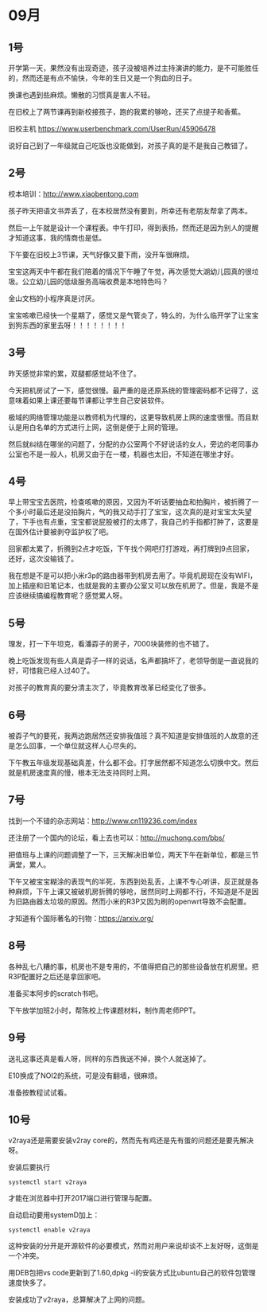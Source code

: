 # 09月

## 1号
开学第一天，果然没有出现奇迹，孩子没被培养过主持演讲的能力，是不可能胜任的，然而还是有点不愉快，今年的生日又是一个狗血的日子。

换课也遇到些麻烦。懒散的习惯真是害人不轻。

在旧校上了两节课再到新校接孩子，跑的我累的够呛，还买了点提子和香蕉。

旧校主机 https://www.userbenchmark.com/UserRun/45906478

说好自己到了一年级就自己吃饭也没能做到，对孩子真的是不是我自己教错了。

## 2号
校本培训：http://www.xiaobentong.com

孩子昨天把语文书弄丢了，在本校居然没有要到，所幸还有老朋友帮拿了两本。

然后一上午就是设计一个课程表。中午打印，得到表扬，然而还是因为别人的提醒才知道这事，我的情商也是低。

下午要在旧校上3节课，天气好像又要下雨，没开车很麻烦。

宝宝这两天中午都在我们陪着的情况下午睡了午觉，再次感觉大湖幼儿园真的很垃圾。公立幼儿园的低级服务高端收费是本地特色吗？

金山文档的小程序真是讨厌。

宝宝咳嗽已经快一个星期了，感觉又是气管炎了，特么的，为什么临开学了让宝宝到狗东西的家里去呀！！！！！！！！

## 3号

昨天感觉非常的累，双腿都感觉站不住了。

今天把机房试了一下，感觉很慢。最严重的是还原系统的管理密码都不记得了，这意味着如果上课还要每节课都让学生自己安装软件。

极域的网络管理功能是以教师机为代理的，这更导致机房上网的速度很慢。而且默认是用白名单的方式进行上网，这倒是便于上网的管理。

然后就纠结在哪坐的问题了，分配的办公室两个不好说话的女人，旁边的老同事办公室也不是一般人，机房又由于在一楼，机器也太旧，不知道在哪坐才好。

## 4号
早上带宝宝去医院，检查咳嗽的原因，又因为不听话要抽血和拍胸片，被折腾了一个多小时最后还是没拍胸片，气的我又动手打了宝宝，这次真的是对宝宝太失望了，下手也有点重，宝宝都说屁股被打的太疼了，我自己的手指都打肿了，这要是在国外估计要被剥夺监护权了吧。

回家都太累了，折腾到2点才吃饭，下午找个网吧打打游戏，再打牌到9点回家，还好，这次没输钱了。

我在想是不是可以把小米r3p的路由器带到机房去用了。毕竟机房现在没有WIFI，加上插座和旧笔记本，也就是我的主要办公室又可以放在机房了。但是，我是不是应该继续搞编程教育呢？感觉累人呀。

## 5号
理发，打一下午坦克，看潘孬子的房子，7000块装修的也不错了。

晚上吃饭发现有些人真是孬子一样的说话，名声都搞坏了，老领导倒是一直说我的好，可惜我已经人过40了。

对孩子的教育真的要分清主次了，毕竟教育改革已经变化了很多。

## 6号
被孬子气的要死，我两边跑居然还安排我值班？真不知道是安排值班的人故意的还是怎么回事，一个单位就这样人心尽失的。

下午教五年级发现基础真差，什么都不会。打字居然都不知道怎么切换中文。然后就是机房速度真的慢，根本无法支持同时上网。

## 7号
找到一个不错的杂志网站：http://www.cn119236.com/index

还注册了一个国内的论坛，看上去也可以：http://muchong.com/bbs/

把值班与上课的问题调整了一下，三天解决旧单位，两天下午在新单位，都是三节满堂，累人。

下午又被宝宝糊涂的表现气的半死，东西到处乱丢，上课不专心听讲，反正就是各种麻烦，下午上课又被破机房折腾的够呛，居然同时上网都不行，不知道是不是因为旧路由器太垃圾的原因。然而小米的R3P又因为刷的openwrt导致不会配置。

才知道有个国际著名的刊物：https://arxiv.org/

## 8号
各种乱七八糟的事，机房也不是专用的，不值得把自己的那些设备放在机房里。把R3P配置好之后还是拿回家吧。

准备买本阿步的scratch书吧。

下午放学加班2小时，帮陈校上传课题材料，制作周老师PPT。

## 9号
送礼这事还真是看人呀，同样的东西我送不掉，换个人就送掉了。

E10换成了NOI2的系统，可是没有翻墙，很麻烦。

准备按教程试试看。

## 10号
v2raya还是需要安装v2ray core的，然而先有鸡还是先有蛋的问题还是要先解决呀。

安装后要执行

    systemctl start v2raya

才能在浏览器中打开2017端口进行管理与配置。

自动启动要用systemD加上：

    systemctl enable v2raya

这种安装的分开是开源软件的必要模式，然而对用户来说却谈不上友好呀，这倒是一个冲突。

用DEB包把vs code更新到了1.60,dpkg -i的安装方式比ubuntu自己的软件包管理速度快多了。

安装成功了v2raya，总算解决了上网的问题。
